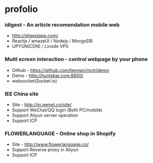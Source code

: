 # profolio

### idigest - An article recomendation mobile web
 - http://idigestapp.com/
 - Reactjs / amazeUI / Nodejs / MongoDB
 - UPYUN(CDN) / Linode VPS

### Muitl screen interaction - control webpage by your phone
 - Github - https://github.com/tiennan/mctrldemo
 - Demo - http://huntsbar.com:8850/
 - websocket(Socket.io)

### IEE China site
 - Site - http://m.ieenet.cn/site/
 - Support WeChat/QQ login (Both PC/mobile)
 - Support Aliyun server operation
 - Support ICP

### FLOWERLANGUAGE - Online shop in Shopify
 - Site - http://www.flowerlanguage.cn/
 - Support Reverse proxy in Aliyun
 - Support ICP
